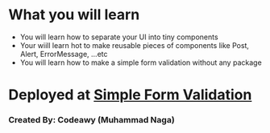 # What you will learn

- You will learn how to separate your UI into tiny components
- Your wiill learn hot to make reusable pieces of components like Post, Alert, ErrorMessage, ...etc
- You will learn how to make a simple form validation without any package

# Deployed at [Simple Form Validation](https://codeawy-nextjs-simple-form-validation.vercel.app/ "Simple Form Validation")

### Created By: Codeawy (Muhammad Naga)
